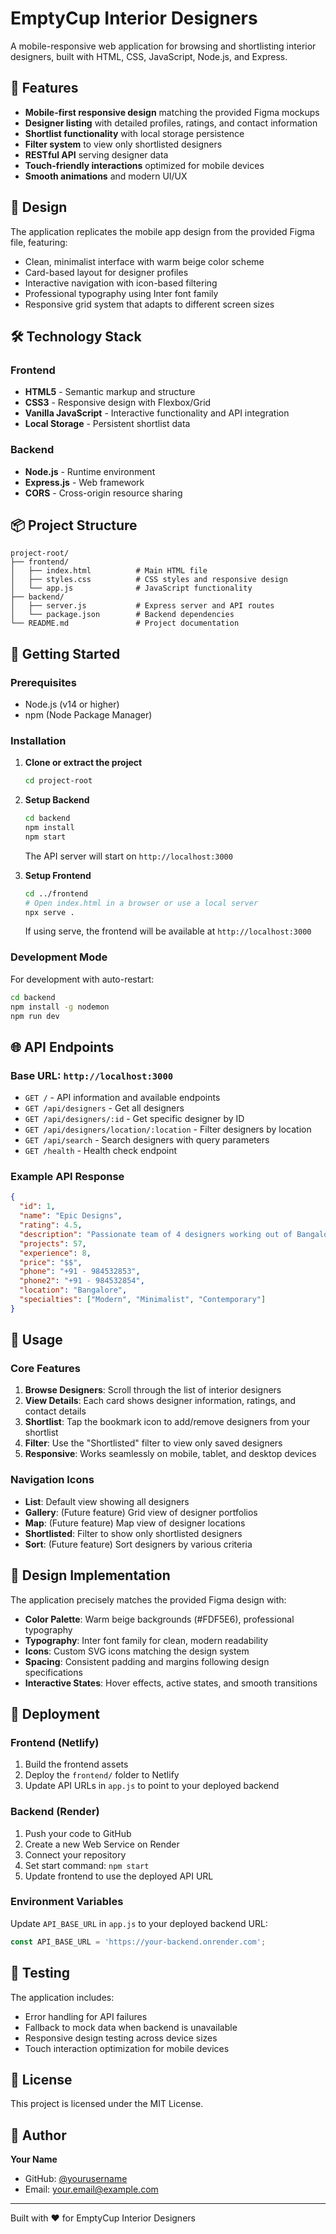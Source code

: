 
# EmptyCup Interior Designers

A mobile-responsive web application for browsing and shortlisting interior designers, built with HTML, CSS, JavaScript, Node.js, and Express.

## 🚀 Features

- **Mobile-first responsive design** matching the provided Figma mockups
- **Designer listing** with detailed profiles, ratings, and contact information
- **Shortlist functionality** with local storage persistence
- **Filter system** to view only shortlisted designers
- **RESTful API** serving designer data
- **Touch-friendly interactions** optimized for mobile devices
- **Smooth animations** and modern UI/UX

## 📱 Design

The application replicates the mobile app design from the provided Figma file, featuring:
- Clean, minimalist interface with warm beige color scheme
- Card-based layout for designer profiles
- Interactive navigation with icon-based filtering
- Professional typography using Inter font family
- Responsive grid system that adapts to different screen sizes

## 🛠 Technology Stack

### Frontend
- **HTML5** - Semantic markup and structure
- **CSS3** - Responsive design with Flexbox/Grid
- **Vanilla JavaScript** - Interactive functionality and API integration
- **Local Storage** - Persistent shortlist data

### Backend
- **Node.js** - Runtime environment
- **Express.js** - Web framework
- **CORS** - Cross-origin resource sharing

## 📦 Project Structure

```
project-root/
├── frontend/
│   ├── index.html          # Main HTML file
│   ├── styles.css          # CSS styles and responsive design
│   └── app.js              # JavaScript functionality
├── backend/
│   ├── server.js           # Express server and API routes
│   └── package.json        # Backend dependencies
└── README.md               # Project documentation
```

## 🚀 Getting Started

### Prerequisites
- Node.js (v14 or higher)
- npm (Node Package Manager)

### Installation

1. **Clone or extract the project**
   ```bash
   cd project-root
   ```

2. **Setup Backend**
   ```bash
   cd backend
   npm install
   npm start
   ```
   The API server will start on `http://localhost:3000`

3. **Setup Frontend**
   ```bash
   cd ../frontend
   # Open index.html in a browser or use a local server
   npx serve .
   ```
   If using serve, the frontend will be available at `http://localhost:3000`

### Development Mode

For development with auto-restart:
```bash
cd backend
npm install -g nodemon
npm run dev
```

## 🌐 API Endpoints

### Base URL: `http://localhost:3000`

- `GET /` - API information and available endpoints
- `GET /api/designers` - Get all designers
- `GET /api/designers/:id` - Get specific designer by ID
- `GET /api/designers/location/:location` - Filter designers by location
- `GET /api/search` - Search designers with query parameters
- `GET /health` - Health check endpoint

### Example API Response

```json
{
  "id": 1,
  "name": "Epic Designs",
  "rating": 4.5,
  "description": "Passionate team of 4 designers working out of Bangalore with an experience of 4 years.",
  "projects": 57,
  "experience": 8,
  "price": "$$",
  "phone": "+91 - 984532853",
  "phone2": "+91 - 984532854",
  "location": "Bangalore",
  "specialties": ["Modern", "Minimalist", "Contemporary"]
}
```

## 📱 Usage

### Core Features

1. **Browse Designers**: Scroll through the list of interior designers
2. **View Details**: Each card shows designer information, ratings, and contact details
3. **Shortlist**: Tap the bookmark icon to add/remove designers from your shortlist
4. **Filter**: Use the "Shortlisted" filter to view only saved designers
5. **Responsive**: Works seamlessly on mobile, tablet, and desktop devices

### Navigation Icons
- **List**: Default view showing all designers
- **Gallery**: (Future feature) Grid view of designer portfolios
- **Map**: (Future feature) Map view of designer locations
- **Shortlisted**: Filter to show only shortlisted designers
- **Sort**: (Future feature) Sort designers by various criteria

## 🎨 Design Implementation

The application precisely matches the provided Figma design with:

- **Color Palette**: Warm beige backgrounds (#FDF5E6), professional typography
- **Typography**: Inter font family for clean, modern readability
- **Icons**: Custom SVG icons matching the design system
- **Spacing**: Consistent padding and margins following design specifications
- **Interactive States**: Hover effects, active states, and smooth transitions

## 🚀 Deployment

### Frontend (Netlify)
1. Build the frontend assets
2. Deploy the `frontend/` folder to Netlify
3. Update API URLs in `app.js` to point to your deployed backend

### Backend (Render)
1. Push your code to GitHub
2. Create a new Web Service on Render
3. Connect your repository
4. Set start command: `npm start`
5. Update frontend to use the deployed API URL

### Environment Variables
Update `API_BASE_URL` in `app.js` to your deployed backend URL:
```javascript
const API_BASE_URL = 'https://your-backend.onrender.com';
```

## 🧪 Testing

The application includes:
- Error handling for API failures
- Fallback to mock data when backend is unavailable
- Responsive design testing across device sizes
- Touch interaction optimization for mobile devices

## 📄 License

This project is licensed under the MIT License.

## 👤 Author

**Your Name**
- GitHub: [@yourusername](https://github.com/yourusername)
- Email: your.email@example.com

---

Built with ❤️ for EmptyCup Interior Designers
```
